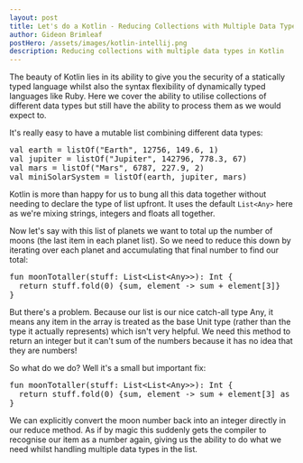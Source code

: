 ```yaml
---
layout: post
title: Let's do a Kotlin - Reducing Collections with Multiple Data Types
author: Gideon Brimleaf
postHero: /assets/images/kotlin-intellij.png
description: Reducing collections with multiple data types in Kotlin
---
```


The beauty of Kotlin lies in its ability to give you the security of a statically typed language whilst also the syntax flexibility of dynamically typed languages like Ruby.  Here we cover the ability to utilise collections of different data types but still have the ability to process them as we would expect to.

It's really easy to have a mutable list combining different data types:

<pre class="p-2 bg-primary text-light">
val earth = listOf("Earth", 12756, 149.6, 1)
val jupiter = listOf("Jupiter", 142796, 778.3, 67)
val mars = listOf("Mars", 6787, 227.9, 2)
val miniSolarSystem = listOf(earth, jupiter, mars)
</pre>

Kotlin is more than happy for us to bung all this data together without needing to declare the type of list upfront.  It uses the default `List<Any>` here as we're mixing strings, integers and floats all together. 

Now let's say with this list of planets we want to total up the number of moons (the last item in each planet list). So we need to reduce this down by iterating over each planet and accumulating that final number to find our total:

<pre class="p-2 bg-primary text-light">
fun moonTotaller(stuff: List&lt;List&lt;Any&gt;&gt;): Int {
  return stuff.fold(0) {sum, element -> sum + element[3]}
}
</pre>

But there's a problem. Because our list is our nice catch-all type Any, it means any item in the array is treated as the base Unit type (rather than the type it actually represents) which isn't very helpful. We need this method to return an integer but it can't sum of the numbers because it has no idea that they are numbers!

So what do we do?  Well it's a small but important fix:

<pre class="p-2 bg-primary text-light">
fun moonTotaller(stuff: List&lt;List&lt;Any&gt;&gt;): Int {
  return stuff.fold(0) {sum, element -> sum + element[3] as Int} // <- This!
}
</pre>

We can explicitly convert the moon number back into an integer directly in our reduce method.  As if by magic this suddenly gets the compiler to recognise our item as a number again, giving us the ability to do what we need whilst handling multiple data types in the list.




